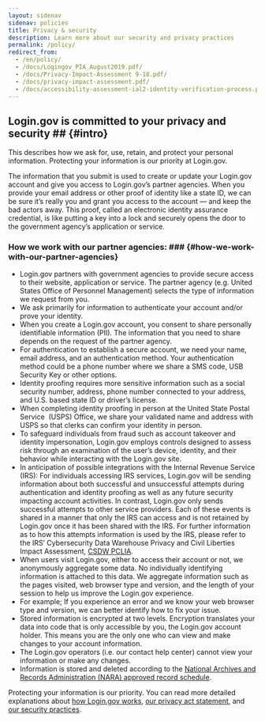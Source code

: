 ```yaml
---
layout: sidenav
sidenav: policies
title: Privacy & security
description: Learn more about our security and privacy practices
permalink: /policy/
redirect_from:
  - /en/policy/
  - /docs/Logingov_PIA_August2019.pdf/
  - /docs/Privacy-Impact-Assessment 9-18.pdf/
  - /docs/privacy-impact-assessment.pdf/
  - /docs/accessibility-assessment-ial2-identity-verification-process.pdf/  
---
```

## Login.gov is committed to your privacy and security ## {#intro}

This describes how we ask for, use, retain, and protect your personal information. Protecting your information is our priority at Login.gov.

The information that you submit is used to create or update your Login.gov account and give you access to Login.gov’s partner agencies. When you provide your email address or other proof of identity like a state ID, we can be sure it’s really you and grant you access to the account — and keep the bad actors away. This proof, called an electronic identity assurance credential, is like putting a key into a lock and securely opens the door to the government agency’s application or service.

### How we work with our partner agencies: ### {#how-we-work-with-our-partner-agencies}

* Login.gov partners with government agencies to provide secure access to their website, application or service. The partner agency (e.g. United States Office of Personnel Management) selects the type of information we request from you.
* We ask primarily for information to authenticate your account and/or prove your identity.
* When you create a Login.gov account, you consent to share personally identifiable  information (PII). The information that you need to share depends on the request of the partner agency.
* For authentication to establish a secure account, we need your name, email address, and an authentication method. Your authentication method could be a phone number where we share a SMS code, USB Security Key or other options.
* Identity proofing requires more sensitive information such as a social security number, address, phone number connected to your address, and U.S. based state ID or driver’s license.
* When completing identity proofing in person at the United State Postal Service  (USPS) Office, we share your validated name and address with USPS so that clerks can confirm your identity in person.
* To safeguard individuals from fraud such as account takeover and identity impersonation, Login.gov employs controls designed to assess risk through an examination of the user’s device, identity, and their behavior while interacting with the Login.gov site.
* In anticipation of possible integrations with the Internal Revenue Service (IRS): For individuals accessing IRS services, Login.gov will be sending information about both successful and unsuccessful attempts during authentication and identity proofing as well as any future security impacting account activities. In contrast, Login.gov only sends successful attempts to other service providers. Each of these events is shared in a manner that only the IRS can access and is not retained by Login.gov once it has been shared with the IRS. For further information as to how this attempts information is used by the IRS, please refer to the IRS’ Cybersecurity Data Warehouse Privacy and Civil Liberties Impact Assessment, [CSDW PCLIA](https://www.irs.gov/pub/irs-pia/csdw-pia.pdf).
* When users visit Login.gov, either to access their account or not, we anonymously aggregate some data. No individually identifying information is attached to this data. We aggregate information such as the pages visited, web browser type and version, and the length of your session to help us improve the Login.gov experience.
* For example;  If you experience an error and we know your web browser type and version, we can better identify how to fix your issue.
* Stored information is encrypted at two levels. Encryption translates your data into code that is only accessible by you, the Login.gov account holder. This means you are the only one who can view and make changes to your account information.
* The Login.gov operators (i.e. our contact help center) cannot view your information or make any changes.
* Information is stored and deleted according to the [National Archives and Records Administration (NARA) approved record schedule](https://www.federalregister.gov/documents/2017/01/19/2017-01174/privacy-act-of-1974-notice-of-a-new-system-of-records).

Protecting your information is our priority. You can read more detailed explanations about [how Login.gov works](/policy/how-does-it-work/), [our privacy act statement](/policy/our-privacy-act-statement/), and [our security practices](/policy/our-security-practices/).
